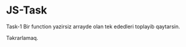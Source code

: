 # JS-Task

Task-1
Bir function yazirsiz arrayde olan tek ededleri toplayib qaytarsin.

Təkrarlamaq.
